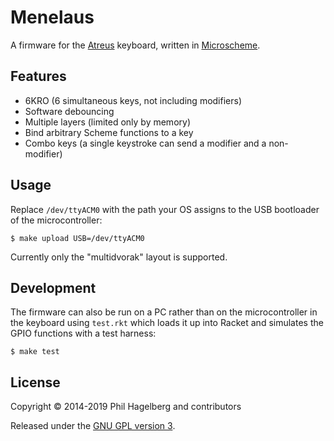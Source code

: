 # Menelaus

A firmware for the
[Atreus](http://atreus.technomancy.us) keyboard, written in
[Microscheme](https://ryansuchocki.github.io/microscheme/).

## Features

* 6KRO (6 simultaneous keys, not including modifiers)
* Software debouncing
* Multiple layers (limited only by memory)
* Bind arbitrary Scheme functions to a key
* Combo keys (a single keystroke can send a modifier and a non-modifier)

## Usage

Replace `/dev/ttyACM0` with the path your OS assigns to the USB
bootloader of the microcontroller:

    $ make upload USB=/dev/ttyACM0

Currently only the "multidvorak" layout is supported.

## Development

The firmware can also be run on a PC rather than on the
microcontroller in the keyboard using `test.rkt` which loads it up
into Racket and simulates the GPIO functions with a test harness:

    $ make test

## License

Copyright © 2014-2019 Phil Hagelberg and contributors

Released under the [GNU GPL version 3](https://www.gnu.org/licenses/gpl.html).
